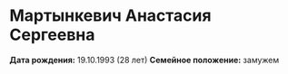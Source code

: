 # Мартынкевич Анастасия Сергеевна

 **Дата рождения:** 19.10.1993 (28 лет)
 **Семейное положение:** замужем
 
 